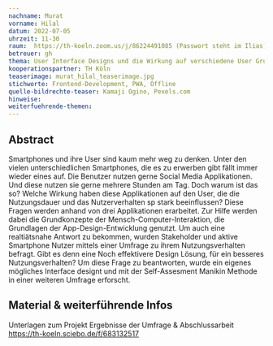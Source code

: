 ```yaml
---
nachname: Murat 
vorname: Hilal
datum: 2022-07-05
uhrzeit: 11-30
raum:  https://th-koeln.zoom.us/j/86224491085 (Passwort steht im Ilias) Präsentation
betreuer: gh
thema: User Interface Designs und die Wirkung auf verschiedene User Gruppen
kooperationspartner: TH Köln
teaserimage: murat_hilal_teaserimage.jpg
stichworte: Frontend-Development, PWA, Offline
quelle-bildrechte-teaser: Kamaji Ogino, Pexels.com
hinweise:
weiterfuehrende-themen: 
---
```


## Abstract
Smartphones und ihre User sind kaum mehr weg zu denken. Unter den vielen unterschiedlichen Smartphones, die es zu erwerben gibt fällt immer wieder eines auf.
Die Benutzer nutzen gerne Social Media Applikationen. Und diese nutzen sie gerne mehrere Stunden am Tag. Doch warum ist das so?
Welche Wirkung haben diese Applikationen auf den User, die die Nutzungsdauer und das Nutzerverhalten sp stark beeinflussen?
Diese Fragen werden anhand von drei Applikationen erarbeitet. Zur Hilfe werden dabei die Grundkonzepte der Mensch-Computer-Interaktion, die Grundlagen der App-Design-Entwicklung genutzt.
Um auch eine realtiätsnahe Antwort zu bekommen, wurden Stakeholder und aktive Smartphone Nutzer mittels einer Umfrage zu ihrem Nutzungsverhalten befragt.
Gibt es denn eine Noch effektivere Design Lösung, für ein besseres Nutzungsverhalten? Um diese Frage zu beantworten, wurde ein eigenes mögliches Interface designt und mit der Self-Assesment Manikin Methode in einer weiteren Umfrage erforscht.


## Material & weiterführende Infos
Unterlagen zum Projekt 
Ergebnisse der Umfrage & Abschlussarbeit
https://th-koeln.sciebo.de/f/683132517